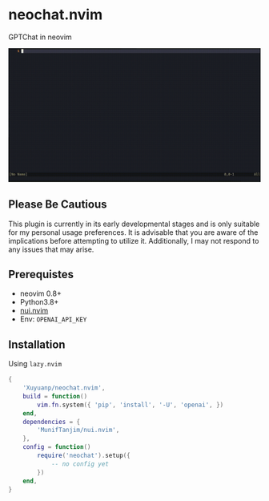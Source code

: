 # neochat.nvim

GPTChat in neovim

![](img/demo.gif)

## Please Be Cautious

This plugin is currently in its early developmental stages and is only suitable for my personal usage preferences. 
It is advisable that you are aware of the implications before attempting to utilize it. 
Additionally, I may not respond to any issues that may arise.

## Prerequistes

- neovim 0.8+
- Python3.8+
- [nui.nvim](https://github.com/MunifTanjim/nui.nvim)
- Env: `OPENAI_API_KEY`

## Installation

Using `lazy.nvim`

```lua
{
    'Xuyuanp/neochat.nvim',
    build = function()
        vim.fn.system({ 'pip', 'install', '-U', 'openai', })
    end,
    dependencies = {
        'MunifTanjim/nui.nvim',
    },
    config = function()
        require('neochat').setup({
            -- no config yet
        })
    end,
}
```
